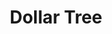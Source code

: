 ---
title: "Dollar Tree"
url: /clinton-township/dollar-tree-groesbeck-highway/
shop: variety store
---